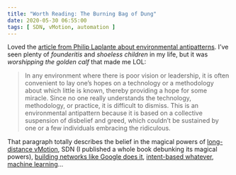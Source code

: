 ```yaml
---
title: "Worth Reading: The Burning Bag of Dung"
date: 2020-05-30 06:55:00
tags: [ SDN, vMotion, automation ]
---
```

Loved the [article from Philip Laplante about environmental antipatterns](http://queue.acm.org/detail.cfm?id=1035617). I’ve seen plenty of *founderitis* and *shoeless children* in my life, but it was *worshipping the golden calf* that made me LOL:

> In any environment where there is poor vision or leadership, it is often convenient to lay one’s hopes on a technology or a methodology about which little is known, thereby providing a hope for some miracle. Since no one really understands the technology, methodology, or practice, it is difficult to dismiss. This is an environmental antipattern because it is based on a collective suspension of disbelief and greed, which couldn’t be sustained by one or a few individuals embracing the ridiculous.

That paragraph totally describes the belief in the magical powers of [long-distance vMotion](http://blog.ipspace.net/2015/02/before-talking-about-vmotion-across.html), SDN (I published a whole book debunking its magical powers), [building networks like Google does it](http://blog.ipspace.net/2016/03/you-want-your-network-to-be-like.html), [intent-based whatever](http://blog.ipspace.net/2017/09/intent-based-hype.html), [machine learning](https://blog.ipspace.net/2020/03/machine-learning-in-networking-products.html)…
